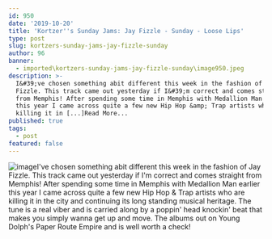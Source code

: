 ```yaml
---
id: 950
date: '2019-10-20'
title: 'Kortzer''s Sunday Jams: Jay Fizzle - Sunday - Loose Lips'
type: post
slug: kortzers-sunday-jams-jay-fizzle-sunday
author: 96
banner:
  - imported\kortzers-sunday-jams-jay-fizzle-sunday\image950.jpeg
description: >-
  I&#39;ve chosen something abit different this week in the fashion of Jay
  Fizzle. This track came out yesterday if I&#39;m correct and comes straight
  from Memphis! After spending some time in Memphis with Medallion Man earlier
  this year I came across quite a few new Hip Hop &amp; Trap artists who are
  killing it in [...]Read More...
published: true
tags:
  - post
featured: false
---
```

![image](../imported\kortzers-sunday-jams-jay-fizzle-sunday\image950.jpeg)I've chosen something abit different this week in the fashion of Jay Fizzle. This track came out yesterday if I'm correct and comes straight from Memphis! After spending some time in Memphis with Medallion Man earlier this year I came across quite a few new Hip Hop & Trap artists who are killing it in the city and continuing its long standing musical heritage. The tune is a real viber and is carried along by a poppin' head knockin' beat that makes you simply wanna get up and move. The albums out on Young Dolph's Paper Route Empire and is well worth a check!